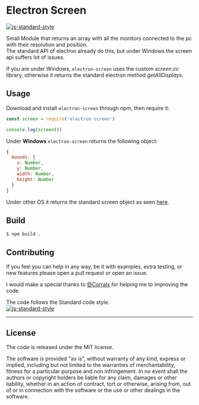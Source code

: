 # Electron Screen
[![js-standard-style](https://img.shields.io/badge/code%20style-standard-brightgreen.svg?style=flat)](http://standardjs.com/)

Small Module that returns an array with all the monitors connected to the pc with their resolution and position.  
The standard API of electron already do this, but under Windows the screen api suffers lot of issues.

If you are under Windows, `electron-screen` uses the custom *screen.cc* library, otherwise it returns the standard electron method *getAllDisplays*.

## Usage
Download and install `electron-screen` through npm, then require it:
```javascript
const screen = require('electron-screen')

console.log(screen())
```
Under **Windows** `electron-screen` returns the following object:
```javascript
{
  bounds: {
    x: Number,
    y: Number,
    width: Number,
    height: Number
  }
}
```
Under other OS it returns the standard screen object as seen [here](https://github.com/electron/electron/blob/master/docs/api/screen.md).

## Build
```
$ npm build .
```

## Contributing
If you feel you can help in any way, be it with examples, extra testing, or new features please open a pull request or open an issue.

I would make a special thanks to [@Corralx](https://github.com/Corralx) for helping me to improving the code.

The code follows the Standard code style.  
[![js-standard-style](https://cdn.rawgit.com/feross/standard/master/badge.svg)](https://github.com/feross/standard)

______________________________________________________________________________________________________________________
## License
The code is released under the MIT license.

The software is provided "as is", without warranty of any kind, express or implied, including but not limited to the warranties of merchantability, fitness for a particular purpose and non infringement. In no event shall the authors or copyright holders be liable for any claim, damages or other liability, whether in an action of contract, tort or otherwise, arising from, out of or in connection with the software or the use or other dealings in the software.
